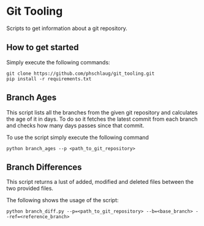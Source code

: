 # Git Tooling

Scripts to get information about a git repository.

## How to get started

Simply execute the following commands:

```{bash}
git clone https://github.com/phschlaug/git_tooling.git
pip install -r requirements.txt
```

## Branch Ages

This script lists all the branches from the given git repository and calculates the age of it in days.
To do so it fetches the latest commit from each branch and checks how many days passes since that commit.

To use the script simply execute the following command

```{bash}
python branch_ages --p <path_to_git_repository>
```

## Branch Differences

This script returns a lust of added, modified and deleted files between the two provided files.

The following shows the usage of the script:

```{bash}
python branch_diff.py --p=<path_to_git_repository> --b=<base_branch> --ref=<reference_branch>
```

